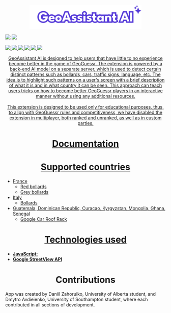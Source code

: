 <p align="center">
  <img width="70%" src="./readme_helpers/logo.svg">
</p>

<p>
  <a href="https://www.geoguessr.com/" target="_blank">
    <img src="https://img.shields.io/badge/GeoGuessr-563B9A?style=for-the-badge"
  </a>
  <a href="https://youtu.be/MwEQZH-DiUg" target="_blank">
    <img src="https://img.shields.io/badge/Video%20Presentation-563B9A?style=for-the-badge"
  </a>
</p>
<p>
  <img src="https://img.shields.io/badge/release-v1.0.0-blue?style=flat-square"/>
  <img src="https://img.shields.io/badge/release_date-september_2024-979621?style=flat-square"/>
  <img src="https://img.shields.io/badge/license-MIT-red?style=flat-square"/>
  <img src="https://img.shields.io/badge/Google-StreetViewAPI-4285F4?logo=googlemaps&style=flat-square"/>
  <img src="https://img.shields.io/badge/Google-Chrome_Extension-00897B?logo=googlechrome&style=flat-square"/>
  <img src="https://img.shields.io/badge/Made_with-JavaScript-F7DF1E?logo=javascript&style=flat-square"/>
</p>

<p align="center">
    GeoAssistant AI is designed to help users that have little to no experience become better in the game of GeoGuessr. The extension is powered by a back-end AI model on a separate server, which is used to detect certain distinct patterns such as bollards, cars, traffic signs, language, etc. The idea is to highlight such patterns on a user's screen with a brief description of what it is and in what country it can be seen. This approach can teach users tricks on how to become better GeoGuessr players in an interactive manner without using any additional resources.
  <br>
  <br>
This extension is designed to be used only for educational purposes, thus, to align with GeoGuessr rules and competitiveness, we have disabled the extension in multiplayer, both ranked and unranked, as well as in custom parties.
</p>

<h1 align="center">Documentation</h1>

<h1 align="center">Supported countries</h1>

- France
  * Red bollards
  * Grey bollards
- Italy
  * Bollards
- Guatemala, Dominican Republic, Curacao, Kyrgyzstan, Mongolia, Ghana, Senegal
  * Google Car Roof Rack

<h1 align="center">Technologies used</h1>

- **JavaScript:**
- **<a href="https://developers.google.com/maps/documentation/streetview?_gl=1*1rn0145*_up*MQ..*_ga*MTM0ODA3MDYyNC4xNzI2MTI3MzEy*_ga_NRWSTWS78N*MTcyNjEyNzMxMS4xLjAuMTcyNjEyNzMxMS4wLjAuMA.." target="_blank">Google StreetView API</a>**

<h1 align="center">Contributions</h1>
App was created by Daniil Zahoruiko, University of Alberta student, and Dmytro Avdieienko, University of Southampton student, where each contributed in all sections of development.
